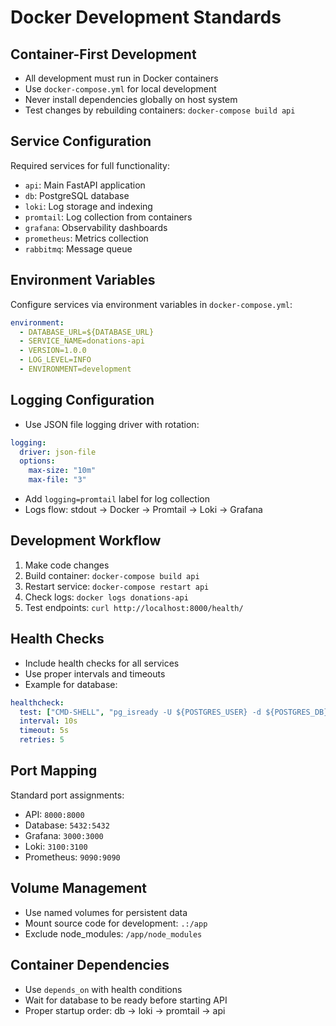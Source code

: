 # Docker Development Standards

## Container-First Development
- All development must run in Docker containers
- Use `docker-compose.yml` for local development
- Never install dependencies globally on host system
- Test changes by rebuilding containers: `docker-compose build api`

## Service Configuration
Required services for full functionality:
- `api`: Main FastAPI application
- `db`: PostgreSQL database 
- `loki`: Log storage and indexing
- `promtail`: Log collection from containers
- `grafana`: Observability dashboards
- `prometheus`: Metrics collection
- `rabbitmq`: Message queue

## Environment Variables
Configure services via environment variables in `docker-compose.yml`:
```yaml
environment:
  - DATABASE_URL=${DATABASE_URL}
  - SERVICE_NAME=donations-api
  - VERSION=1.0.0
  - LOG_LEVEL=INFO
  - ENVIRONMENT=development
```

## Logging Configuration
- Use JSON file logging driver with rotation:
```yaml
logging:
  driver: json-file
  options:
    max-size: "10m"
    max-file: "3"
```
- Add `logging=promtail` label for log collection
- Logs flow: stdout → Docker → Promtail → Loki → Grafana

## Development Workflow
1. Make code changes
2. Build container: `docker-compose build api`
3. Restart service: `docker-compose restart api`
4. Check logs: `docker logs donations-api`
5. Test endpoints: `curl http://localhost:8000/health/`

## Health Checks
- Include health checks for all services
- Use proper intervals and timeouts
- Example for database:
```yaml
healthcheck:
  test: ["CMD-SHELL", "pg_isready -U ${POSTGRES_USER} -d ${POSTGRES_DB}"]
  interval: 10s
  timeout: 5s
  retries: 5
```

## Port Mapping
Standard port assignments:
- API: `8000:8000`
- Database: `5432:5432`
- Grafana: `3000:3000`
- Loki: `3100:3100`
- Prometheus: `9090:9090`

## Volume Management
- Use named volumes for persistent data
- Mount source code for development: `.:/app`
- Exclude node_modules: `/app/node_modules`

## Container Dependencies
- Use `depends_on` with health conditions
- Wait for database to be ready before starting API
- Proper startup order: db → loki → promtail → api
